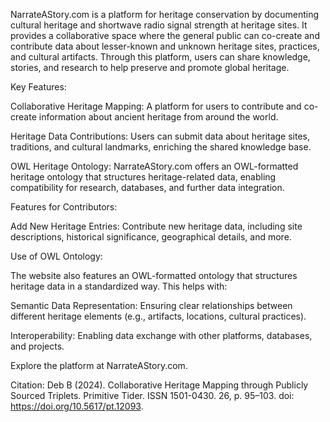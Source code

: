 NarrateAStory.com is a platform for heritage conservation by documenting cultural heritage and shortwave radio signal strength at heritage sites. It provides a collaborative space where the general public can co-create and contribute data about lesser-known and unknown heritage sites, practices, and cultural artifacts. Through this platform, users can share knowledge, stories, and research to help preserve and promote global heritage.

Key Features:

Collaborative Heritage Mapping: A platform for users to contribute and co-create information about ancient heritage from around the world.

Heritage Data Contributions: Users can submit data about heritage sites, traditions, and cultural landmarks, enriching the shared knowledge base.

OWL Heritage Ontology: NarrateAStory.com offers an OWL-formatted heritage ontology that structures heritage-related data, enabling compatibility for research, databases, and further data integration.

Features for Contributors:

Add New Heritage Entries: Contribute new heritage data, including site descriptions, historical significance, geographical details, and more.

Use of OWL Ontology:

The website also features an OWL-formatted ontology that structures heritage data in a standardized way. This helps with:

Semantic Data Representation: Ensuring clear relationships between different heritage elements (e.g., artifacts, locations, cultural practices).

Interoperability: Enabling data exchange with other platforms, databases, and projects.

Explore the platform at NarrateAStory.com.

Citation: Deb B (2024). Collaborative Heritage Mapping through Publicly Sourced Triplets. Primitive Tider. ISSN 1501-0430. 26, p. 95–103. doi: https://doi.org/10.5617/pt.12093. 
